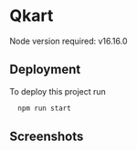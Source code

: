 
# Qkart

Node version required: v16.16.0


## Deployment

To deploy this project run

```bash
  npm run start
```


## Screenshots
